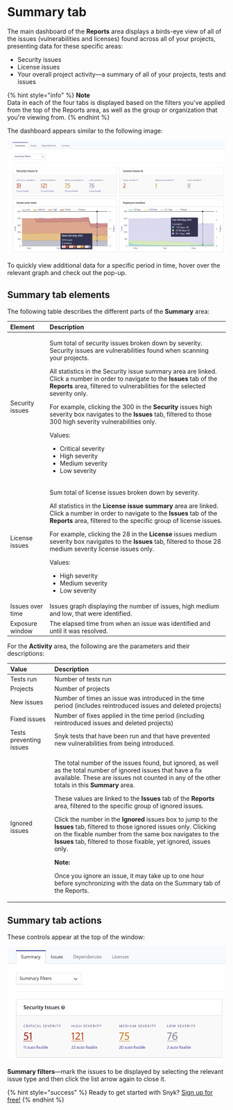 # Summary tab

The main dashboard of the **Reports** area displays a birds-eye view of all of the issues \(vulnerabilities and licenses\) found across all of your projects, presenting data for these specific areas:

* Security issues
* License issues
* Your overall project activity—a summary of all of your projects, tests and issues

{% hint style="info" %}
**Note**  
Data in each of the four tabs is displayed based on the filters you've applied from the top of the Reports area, as well as the group or organization that you're viewing from.
{% endhint %}

The dashboard appears similar to the following image:

![](../../.gitbook/assets/mceclip0-30-.png/)

To quickly view additional data for a specific period in time, hover over the relevant graph and check out the pop-up.

## **Summary tab elements**

The following table describes the different parts of the **Summary** area:

<table>
  <thead>
    <tr>
      <th style="text-align:left"><b>Element</b>
      </th>
      <th style="text-align:left"><b>Description</b>
      </th>
    </tr>
  </thead>
  <tbody>
    <tr>
      <td style="text-align:left">Security issues</td>
      <td style="text-align:left">
        <p>Sum total of security issues broken down by severity. Security issues
          are vulnerabilities found when scanning your projects.</p>
        <p>All statistics in the Security issue summary area are linked. Click a
          number in order to navigate to the <b>Issues</b> tab of the <b>Reports</b> area,
          filtered to vulnerabilities for the selected severity only.</p>
        <p>For example, clicking the 300 in the <b>Security</b> issues high severity
          box navigates to the <b>Issues</b> tab, filtered to those 300 high severity
          vulnerabilities only.</p>
        <p>Values:</p>
        <ul>
          <li>Critical severity</li>
          <li>High severity</li>
          <li>Medium severity</li>
          <li>Low severity</li>
        </ul>
      </td>
    </tr>
    <tr>
      <td style="text-align:left">License issues</td>
      <td style="text-align:left">
        <p>Sum total of license issues broken down by severity.</p>
        <p>All statistics in the <b>License issue summary</b> area are linked. Click
          a number in order to navigate to the <b>Issues</b> tab of the <b>Reports</b> area,
          filtered to the specific group of license issues.</p>
        <p>For example, clicking the 28 in the <b>License</b> issues medium severity
          box navigates to the <b>Issues</b> tab, filtered to those 28 medium severity
          license issues only.</p>
        <p>Values:</p>
        <ul>
          <li>High severity</li>
          <li>Medium severity</li>
          <li>Low severity</li>
        </ul>
      </td>
    </tr>
    <tr>
      <td style="text-align:left">Issues over time</td>
      <td style="text-align:left">Issues graph displaying the number of issues, high medium and low, that
        were identified.</td>
    </tr>
    <tr>
      <td style="text-align:left">Exposure window</td>
      <td style="text-align:left">The elapsed time from when an issue was identified and until it was resolved.</td>
    </tr>
  </tbody>
</table>

For the **Activity** area, the following are the parameters and their descriptions:

<table>
  <thead>
    <tr>
      <th style="text-align:left"><b>Value</b>
      </th>
      <th style="text-align:left"><b>Description</b>
      </th>
    </tr>
  </thead>
  <tbody>
    <tr>
      <td style="text-align:left">Tests run</td>
      <td style="text-align:left">Number of tests run</td>
    </tr>
    <tr>
      <td style="text-align:left">Projects</td>
      <td style="text-align:left">Number of projects</td>
    </tr>
    <tr>
      <td style="text-align:left">New issues</td>
      <td style="text-align:left">Number of times an issue was introduced in the time period (includes reintroduced
        issues and deleted projects)</td>
    </tr>
    <tr>
      <td style="text-align:left">Fixed issues</td>
      <td style="text-align:left">Number of fixes applied in the time period (including reintroduced issues
        and deleted projects)</td>
    </tr>
    <tr>
      <td style="text-align:left">Tests preventing issues</td>
      <td style="text-align:left">Snyk tests that have been run and that have prevented new vulnerabilities
        from being introduced.</td>
    </tr>
    <tr>
      <td style="text-align:left">Ignored issues</td>
      <td style="text-align:left">
        <p>The total number of the issues found, but ignored, as well as the total
          number of ignored issues that have a fix available. These are issues not
          counted in any of the other totals in this <b>Summary</b> area.</p>
        <p>These values are linked to the <b>Issues</b> tab of the <b>Reports</b> area,
          filtered to the specific group of ignored issues.</p>
        <p>Click the number in the <b>Ignored</b> issues box to jump to the <b>Issues</b> tab,
          filtered to those ignored issues only. Clicking on the fixable number from
          the same box navigates to the <b>Issues</b> tab, filtered to those fixable,
          yet ignored, issues only.</p>
        <p><b>Note:</b>
        </p>
        <p>Once you ignore an issue, it may take up to one hour before synchronizing
          with the data on the Summary tab of the Reports.</p>
      </td>
    </tr>
  </tbody>
</table>

## **Summary tab actions**

These controls appear at the top of the window:

![](../../.gitbook/assets/mceclip1-19-.png/)

**Summary filters**—mark the issues to be displayed by selecting the relevant issue type and then click the list arrow again to close it.

{% hint style="success" %}
Ready to get started with Snyk? [Sign up for free!](https://snyk.io/login?cta=sign-up&loc=footer&page=support_docs_page/)
{% endhint %}

